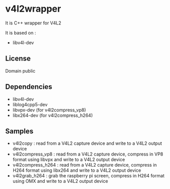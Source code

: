 
v4l2wrapper
====================

It is C++ wrapper for V4L2

It is based on :
- libv4l-dev 

License
------------
Domain public 

Dependencies
------------
 - libv4l-dev
 - liblog4cpp5-dev
 - libvpx-dev      (for v4l2compress_vp8)
 - libx264-dev     (for v4l2compress_h264)
 
Samples
-------
 - v4l2copy          : read from a V4L2 capture device and write to a V4L2 output device
 - v4l2compress_vp8  : read from a V4L2 capture device, compress in VP8 format using libvpx and write to a V4L2 output device
 - v4l2compress_h264 : read from a V4L2 capture device, compress in H264 format using libx264 and write to a V4L2 output device
 - v4l2grab_h264     : grab the raspberry pi screen, compress in H264 format using OMX and write to a V4L2 output device
